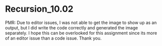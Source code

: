 # Recursion_10.02

PMR: Due to editor issues, I was not able to get the image to show up as an output, but I did write the code correctly and generated the image separately. I hope this can be overlooked for this assignment since its more of an editor issue than a code issue. Thank you.
